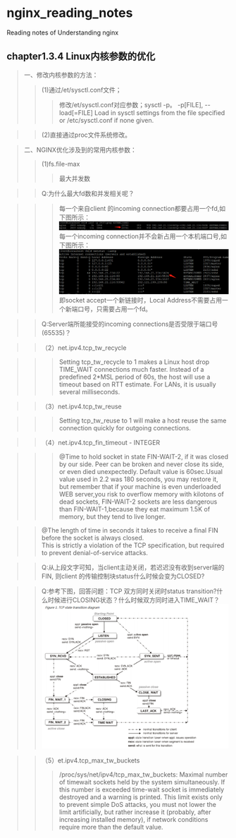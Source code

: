 # nginx_reading_notes
Reading notes of Understanding nginx


chapter1.3.4 Linux内核参数的优化 
--------------------------------
>一、修改内核参数的方法：
>>(1)通过/et/sysctl.conf文件；
>>>修改/et/sysctl.conf对应参数；sysctl -p。
-p[FILE], --load[=FILE] Load  in  sysctl  settings  from  the file specified or /etc/sysctl.conf if none given. 

>>(2)直接通过proc文件系统修改。

>二、NGINX优化涉及到的常用内核参数：
>>(1)fs.file-max
>>>最大并发数

>>Q:为什么最大fd数和并发相关呢？

>>>每一个来自client 的incoming connection都要占用一个fd,如下图所示：
![image](https://raw.githubusercontent.com/dahaiyu/nginx_reading_notes/master/img_folder/chapter1/lsof_fd.png) 
每一个incoming connection并不会新占用一个本机端口号,如下图所示：
![image](https://github.com/dahaiyu/nginx_reading_notes/blob/master/img_folder/chapter1/netstat_1.png?raw=true) 
即socket accept一个新链接时，Local Address不需要占用一个新端口号，只需要占用一个fd。

>>Q:Server端所能接受的incoming connections是否受限于端口号(65535)？
  
>>（2）net.ipv4.tcp_tw_recycle
  
>>>Setting tcp_tw_recycle to 1 makes a Linux host drop TIME_WAIT connections much faster.  Instead of a predefined 2*MSL period 
    of 60s, the host will use a timeout based on RTT estimate.  For LANs, it is usually several milliseconds. 
    
>>（3）net.ipv4.tcp_tw_reuse
  
>>>Setting tcp_tw_reuse to 1 will make a host reuse the same connection quickly for outgoing connections. 
    
>>（4）net.ipv4.tcp_fin_timeout - INTEGER
  
>>>@Time to hold socket in state FIN-WAIT-2, if it was closed by our side. Peer can be broken and never close its side,
    or even died unexpectedly. Default value is 60sec.Usual value used in 2.2 was 180 seconds, you may restore
    it, but remember that if your machine is even underloaded WEB server,you risk to overflow memory with kilotons of dead sockets,
    FIN-WAIT-2 sockets are less dangerous than FIN-WAIT-1,because they eat maximum 1.5K of memory, but they tend to live longer.	
    
>>@The length  of  time  in  seconds  it  takes to receive a final FIN before the socket is  always  closed.  
    This  is  strictly  a violation  of  the  TCP specification, but required to prevent denial-of-service attacks.
  
>>Q:从上段文字可知，当client主动关闭，若迟迟没有收到server端的FIN, 则client 的传输控制块status什么时候会变为CLOSED?

>>Q:参考下图，回答问题：TCP 双方同时关闭时status transition?什么时候进行CLOSING状态？什么时候双方同时进入TIME_WAIT？
![image](https://github.com/dahaiyu/nginx_reading_notes/blob/master/img_folder/chapter1/tcp_status.png?raw=true)

>>（5）et.ipv4.tcp_max_tw_buckets
>>>/proc/sys/net/ipv4/tcp_max_tw_buckets: Maximal number of timewait sockets held by the system simultaneously. If this number is exceeded time-wait socket is immediately destroyed and a warning is printed. This limit exists only to prevent simple DoS attacks, you must not lower the limit artificially, but rather increase it (probably, after increasing installed memory), if network conditions require more than the default value.
